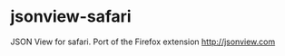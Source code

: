 jsonview-safari
===============

JSON View for safari. Port of the Firefox extension  http://jsonview.com
